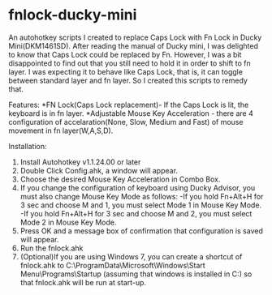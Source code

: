 # fnlock-ducky-mini
An autohotkey scripts I created to replace Caps Lock with Fn Lock in Ducky Mini(DKM1461SD). After reading the manual of Ducky mini, I was delighted to know that Caps Lock could be replaced by Fn. However, I was a bit disappointed to find out that you still need to hold it in order to shift to fn layer. I was expecting it to behave like Caps Lock, that is, it can toggle between standard layer and fn layer. So I created this scripts to remedy that.

Features:
*FN Lock(Caps Lock replacement)- If the Caps Lock is lit, the keyboard is in fn layer.
*Adjustable Mouse Key Acceleration - there are 4 configuration of accelaration(None, Slow, Medium and Fast) of mouse movement in fn layer(W,A,S,D).

Installation:
1. Install Autohotkey v1.1.24.00 or later
2. Double Click Config.ahk, a window will appear. 
3. Choose the desired Mouse Key Acceleration in Combo Box. 
4. If you change the configuration of keyboard using Ducky Advisor, you must also change Mouse Key Mode as follows:
	-If you hold Fn+Alt+H for 3 sec and choose M and 1, you must select Mode 1 in Mouse Key Mode.
	-If you hold Fn+Alt+H for 3 sec and choose M and 2, you must select Mode 2 in Mouse Key Mode.	
5. Press OK and a message box of confirmation that configuration is saved will appear.
6. Run the fnlock.ahk
7. (Optional)If you are using Windows 7, you can create a shortcut of fnlock.ahk to C:\ProgramData\Microsoft\Windows\Start Menu\Programs\Startup (assuming that windows is installed in C:) so that fnlock.ahk will be run at start-up.
